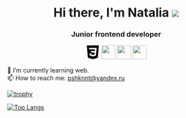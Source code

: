 <!--
### Hi there, I'm Natalia 👋

<h1 align="center">Hi there, I'm <a href="#" target="_blank">Natalia</a> 
<img src="https://github.com/blackcater/blackcater/raw/main/images/Hi.gif" height="32"/></h1>
<h3 align="center">Junior frontend developer</h3>

<!--
**NataliaPushkina/NataliaPushkina** is a ✨ _special_ ✨ repository because its `README.md` (this file) appears on your GitHub profile.

Here are some ideas to get you started:

- 🔭 I’m currently working on ...
- 🌱 I’m currently learning web.
- 👯 I’m looking to collaborate on ...
- 🤔 I’m looking for help with ...
- 💬 Ask me about ...
- 📫 How to reach me: pshknnt@yandex.ru
- 😄 Pronouns: ...
- ⚡ Fun fact: ...
-->

<h1 align="center">Hi there, I'm Natalia 
<img src="https://github.com/blackcater/blackcater/raw/main/images/Hi.gif" height="32"/></h1>
<h3 align="center">Junior frontend developer</h3>

<div align="center">
<img height="32" width="32" src="https://github.com/simple-icons/simple-icons/blob/develop/icons/css3.svg" />
<img height="32" width="32" src="https://github.com/simple-icons/simple-icons/blob/develop/icons/html5.svg" />
<img height="32" width="32" src="https://github.com/simple-icons/simple-icons/blob/develop/icons/javascript.svg" />
<img height="32" width="32" src="https://github.com/simple-icons/simple-icons/blob/develop/icons/react.svg" />
</div>

🌱 I’m currently learning web. <br>
📫 How to reach me: pshknnt@yandex.ru

[![trophy](https://github-profile-trophy.vercel.app/?username=NataliaPushkina)](https://github.com/ryo-ma/github-profile-trophy)

[![Top Langs](https://github-readme-stats.vercel.app/api/top-langs/?username=NataliaPushkina)](https://github.com/anuraghazra/github-readme-stats)
